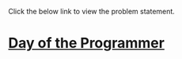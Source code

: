 Click the below link to view the problem statement.
# [Day of the Programmer](https://www.hackerrank.com/challenges/day-of-the-programmer/problem)
